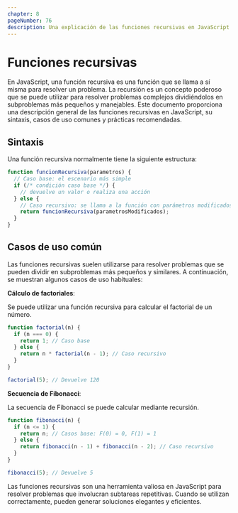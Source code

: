```yaml
---
chapter: 8
pageNumber: 76
description: Una explicación de las funciones recursivas en JavaScript.
---
```


# Funciones recursivas

En JavaScript, una función recursiva es una función que se llama a sí misma para resolver un problema. La recursión es un concepto poderoso que se puede utilizar para resolver problemas complejos dividiéndolos en subproblemas más pequeños y manejables. Este documento proporciona una descripción general de las funciones recursivas en JavaScript, su sintaxis, casos de uso comunes y prácticas recomendadas.

## Sintaxis

Una función recursiva normalmente tiene la siguiente estructura:

```javascript
function funcionRecursiva(parametros) {
  // Caso base: el escenario más simple
  if (/* condición caso base */) {
    // devuelve un valor o realiza una acción
  } else {
    // Caso recursivo: se llama a la función con parámetros modificados
    return funcionRecursiva(parametrosModificados);
  }
}
```

## Casos de uso común

Las funciones recursivas suelen utilizarse para resolver problemas que se pueden dividir en subproblemas más pequeños y similares. A continuación, se muestran algunos casos de uso habituales:

**Cálculo de factoriales**:

Se puede utilizar una función recursiva para calcular el factorial de un número.

```javascript
function factorial(n) {
  if (n === 0) {
    return 1; // Caso base
  } else {
    return n * factorial(n - 1); // Caso recursivo
  }
}

factorial(5); // Devuelve 120
```

**Secuencia de Fibonacci**:

La secuencia de Fibonacci se puede calcular mediante recursión.

```javascript
function fibonacci(n) {
  if (n <= 1) {
    return n; // Casos base: F(0) = 0, F(1) = 1
  } else {
    return fibonacci(n - 1) + fibonacci(n - 2); // Caso recursivo
  }
}

fibonacci(5); // Devuelve 5
```

Las funciones recursivas son una herramienta valiosa en JavaScript para resolver problemas que involucran subtareas repetitivas. Cuando se utilizan correctamente, pueden generar soluciones elegantes y eficientes.

